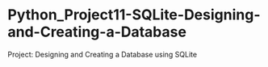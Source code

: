 # Python_Project11-SQLite-Designing-and-Creating-a-Database
Project: Designing and Creating a Database using SQLite
